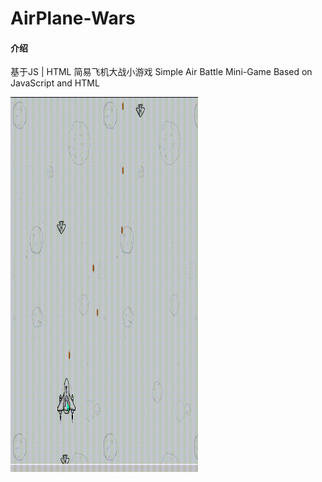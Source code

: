 # AirPlane-Wars

#### 介绍
基于JS | HTML 简易飞机大战小游戏
Simple Air Battle Mini-Game Based on JavaScript and HTML



<img alt="飞机大战小游戏" height="600" src="img\readme.gif" title="展示界面" width="300"/>

